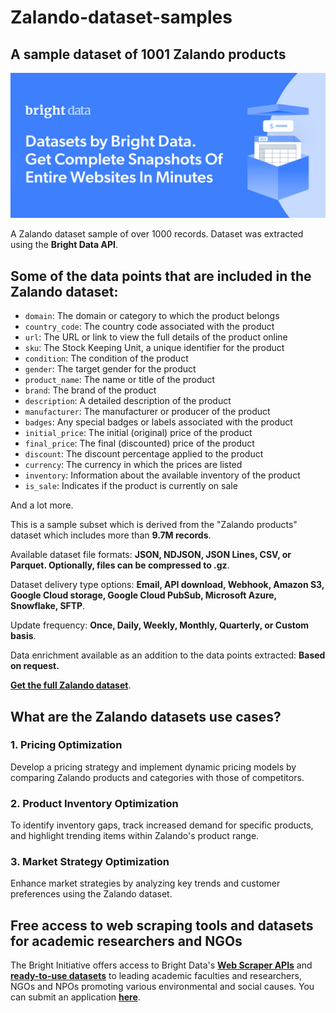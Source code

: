 # Zalando-dataset-samples

<h2>A sample dataset of 1001 Zalando products</h2>

![Zalando dataset header](https://github.com/luminati-io/Zalando-dataset-samples/blob/main/Zalando-datasets.png)

A Zalando dataset sample of over 1000 records. Dataset was extracted using the <b>Bright Data API</b>.

<h2>Some of the data points that are included in the Zalando dataset:</h2>

* ```domain```: The domain or category to which the product belongs
* ```country_code```: The country code associated with the product
* ```url```: The URL or link to view the full details of the product online
* ```sku```: The Stock Keeping Unit, a unique identifier for the product
* ```condition```: The condition of the product
* ```gender```: The target gender for the product
* ```product_name```: The name or title of the product
* ```brand```: The brand of the product
* ```description```: A detailed description of the product
* ```manufacturer```: The manufacturer or producer of the product
* ```badges```: Any special badges or labels associated with the product
* ```initial_price```: The initial (original) price of the product
* ```final_price```: The final (discounted) price of the product
* ```discount```: The discount percentage applied to the product
* ```currency```: The currency in which the prices are listed
* ```inventory```: Information about the available inventory of the product
* ```is_sale```: Indicates if the product is currently on sale

And a lot more.

This is a sample subset which is derived from the "Zalando products"
dataset which includes more than <b>9.7M records</b>.

Available dataset file formats: <b>JSON, NDJSON, JSON Lines, CSV, or Parquet. Optionally, files can be compressed to .gz</b>.

Dataset delivery type options: <b>Email, API download, Webhook, Amazon S3, Google Cloud storage, Google Cloud PubSub, Microsoft Azure, Snowflake, SFTP</b>.

Update frequency: <b>Once, Daily, Weekly, Monthly, Quarterly, or Custom basis</b>.

Data enrichment available as an addition to the data points extracted: <b>Based on request.</b>

<b>[Get the full Zalando dataset](https://brightdata.com/products/datasets/zalando)</b>.

<h2>What are the Zalando datasets use cases?</h2>

<h3>1. Pricing Optimization</h3>
Develop a pricing strategy and implement dynamic pricing models by comparing Zalando products and categories with those of competitors.

<h3>2. Product Inventory Optimization</h3>
To identify inventory gaps, track increased demand for specific products, and highlight trending items within Zalando's product range.

<h3>3. Market Strategy Optimization</h3>
Enhance market strategies by analyzing key trends and customer preferences using the Zalando dataset.

<h2>Free access to web scraping tools and datasets for academic researchers and NGOs</h2>

The Bright Initiative offers access to Bright Data's <b>[Web Scraper APIs](https://brightdata.com/products/web-scraper)</b> and <b>[ready-to-use datasets](https://brightdata.com/products/datasets)</b> to leading academic faculties and researchers, NGOs and NPOs promoting various environmental and social causes. You can submit an application <b>[here](https://brightinitiative.com)</b>.
